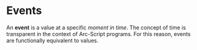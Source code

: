 # Events

An **event** is a value at a specific *moment in time*. The concept of time is transparent in the context of Arc-Script programs. For this reason, events are functionally equivalent to values.
